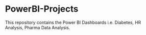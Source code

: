 # PowerBI-Projects
This repository contains the Power BI Dashboards i.e. Diabetes, HR Analysis, Pharma Data Analysis.
